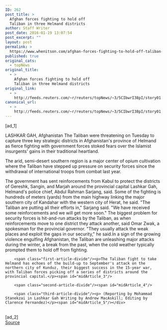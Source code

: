 ```yaml
---
ID: 262
post_title: >
  Afghan forces fighting to hold off
  Taliban in three Helmand districts
author: Staff Writer
post_date: 2016-01-19 13:07:54
post_excerpt: ""
layout: post
permalink: >
  https://www.whenitson.com/afghan-forces-fighting-to-hold-off-taliban-in-three-helmand-districts/
published: true
original_cats:
  - topNews
original_title:
  - >
    Afghan forces fighting to hold off
    Taliban in three Helmand districts
original_link:
  - >
    http://feeds.reuters.com/~r/reuters/topNews/~3/5CIbwrI38pI/story01.htm
canonical_url:
  - >
    http://feeds.reuters.com/~r/reuters/topNews/~3/5CIbwrI38pI/story01.htm
---
```

 [ad_1]
<br><div id="articleText">
<span id="midArticle_start"/>

<span class="focusParagraph" readability="5"><p><span class="articleLocation">LASHKAR GAH, Afghanistan</span> The Taliban were threatening on Tuesday to capture three key strategic districts in Afghanistan's province of Helmand as fierce fighting with government forces stoked fears over the Islamist insurgents' gains in their traditional heartland.</p></span><span id="midArticle_0"/><p>The arid, semi-desert southern region is a major center of opium cultivation where the Taliban have stepped up pressure on security forces since the withdrawal of international troops from combat last year.</p><span id="midArticle_1"/><p>The government has sent reinforcements from Kabul to protect the districts of Gereshk, Sangin, and Marjah around the provincial capital Lashkar Gah, Helmand's police chief, Abdul Rahman Sarjang, said. Some of the fighting is hundreds of meters (yards) from the main highway linking the major southern city of Kandahar with the western city of Herat, he said.   "The Taliban are putting all their efforts in," Sarjang said. "We have received some reinforcements and we will get more soon." The biggest problem for security forces is hit-and-run attacks by the Taliban, as when reinforcements move to one district they attack another, said Omar Zwak, a spokesman for the provincial governor. "They usually attack the weak places and exploit the gaps in our security," he said.In a sign of the growing violence engulfing Afghanistan, the Taliban are unleashing major attacks during the winter, a break from the past, when the cold weather typically prompted them to hold off from fighting.       </p><span id="midArticle_2"/>
        
        <span class="first-article-divide"/><p>The Taliban fight to take Helmand has echoes of the build-up to September's attack on the northern city of Kunduz, their biggest success in the 15-year war, with Taliban forces picking off a series of districts around the provincial capital.</p><span id="midArticle_3"/>
        
        <span class="second-article-divide"/><span id="midArticle_4"/>
        
        <span class="third-article-divide"/><p> (Reporting by Mohammad Stanekzai in Lashkar Gah Writing by Andrew MacAskill; Editing by Clarence Fernandez)</p><span id="midArticle_5"/></div>
<br>[ad_2]
<br><a href="http://feeds.reuters.com/~r/reuters/topNews/~3/5CIbwrI38pI/story01.htm">Source </a>